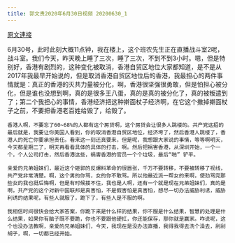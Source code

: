```yaml
---
title: 郭文贵2020年6月30日视频 20200630_1
---
```


[原文連接](https://gnews.org/ThreadView/53479379)

6月30号，此时此刻大概11点钟，我在楼上，这个班农先生正在直播战斗室2呢，战斗室。我们今天，昨天晚上睡了三次，睡了三次，不到不到3小时。嗯，但是特别好，香港有剧烈的，这种变化被取消，香港自贸区地位大家都知道，是不是从2017年我最早开始说的，但是取消香港自贸区地位后的香港，我最担心的两件事情就是：真正的香港的灭共力量被分化，啊，香港很坚强很勇敢，但是怕担心被分化，但是谁也没想到啊，真的是很多王八蛋，真的是真的被分化了，真的被叛遣到了；第二个我担心的事情，香港经济把这种擀面杖子经济啊，在它这个撤掉擀面杖子之前，不要把香港老百姓给毁了，给毁了。

    香港人啊，不要忘了60~68%的人都有这个房贷啊，这个房贷会让很多人跳楼的。共产党这招的最后就是，我要让你美国人看到，你的取消香港自贸区地位，经济垮了，然后香港人跳楼了，香港人的死亡你要承担责任。看来这一刻还真要来，但是呢，我想跟大家说的事情，等等啊明天，今天都星期二了，明天再看看具体的具体的打击，啊。然后把祸害香港，从深圳开始，一个一个，个人公司打击，然后香港这些，祸害香港的官员一个个垃圾，最后“啪” 铲平。

    亲爱的兄弟姐妹们，最近这个砸郭的反爆料革命的很嚣张，千万不要转移，不要被转移了视线，共产党非常清楚。啊，这个男的你骂，女的你不敢骂。所以他最近派一帮女的来啊，使劲骂完那些女的我也挺后悔啊，但是有时候搂不住，我也是人啊，还有一个就是现在兄弟姐妹们，真的是啊，共产党的这个对新中国联邦是真害怕，不是假害怕是真害怕，想尽一切办法威胁利诱，威胁利诱的结果呢，有些人就服了，跪下了，有些人是不服的啊。

    我相信时间很快会给大家答案，你跪下来是什么样的结果，你不服是什么结果，智慧的处理是什么结果，如果你有脑子既不要跪，你也不要跟他硬扛，你还能保存，那你就是赢家。咋说呢，这个也没办法教啊，亲爱的兄弟姐妹们，今天，我现在是没办法直播，我得我得去洗个澡去，刮刮胡子，啊，一切都已经开始。
